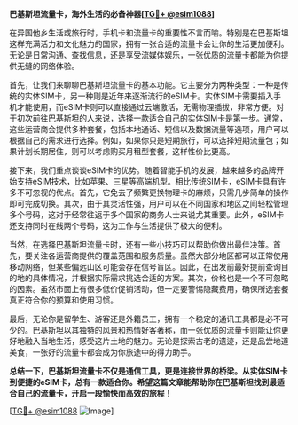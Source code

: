**巴基斯坦流量卡，海外生活的必备神器[[TG💪+ @esim1088](https://t.me/s/esim1088)]**

在异国他乡生活或旅行时，手机卡和流量卡的重要性不言而喻。特别是在巴基斯坦这样充满活力和文化魅力的国家，拥有一张合适的流量卡会让你的生活更加便利。无论是日常沟通、查找信息，还是享受流媒体娱乐，一张优质的流量卡都能为你提供无缝的网络体验。

首先，让我们来聊聊巴基斯坦流量卡的基本功能。它主要分为两种类型：一种是传统的实体SIM卡，另一种则是近年来逐渐流行的eSIM卡。实体SIM卡需要插入手机才能使用，而eSIM卡则可以直接通过云端激活，无需物理插拔，非常方便。对于初次前往巴基斯坦的人来说，选择一款适合自己的实体SIM卡是第一步。通常，这些运营商会提供多种套餐，包括本地通话、短信以及数据流量等选项，用户可以根据自己的需求进行选择。例如，如果你只是短期旅行，可以选择短期流量包；如果计划长期居住，则可以考虑购买月租型套餐，这样性价比更高。

接下来，我们重点谈谈eSIM卡的优势。随着智能手机的发展，越来越多的品牌开始支持eSIM技术，比如苹果、三星等高端机型。相比传统SIM卡，eSIM卡具有许多不可忽视的优点。首先，它免去了频繁更换物理卡的麻烦，只需几步简单的操作即可完成切换。其次，由于其灵活性强，用户可以在不同国家和地区之间轻松管理多个号码，这对于经常往返于多个国家的商务人士来说尤其重要。此外，eSIM卡还支持同时在线两个号码，这为工作与生活提供了极大的便利。

当然，在选择巴基斯坦流量卡时，还有一些小技巧可以帮助你做出最佳决策。首先，要关注各运营商提供的覆盖范围和服务质量。虽然大部分地区都可以正常使用移动网络，但某些偏远山区可能会存在信号盲区。因此，在出发前最好提前查询目的地的具体情况，并根据实际需求挑选合适的方案。其次，价格也是一个不可忽略的因素。虽然市面上有很多低价促销活动，但一定要警惕隐藏费用，确保所选套餐真正符合你的预算和使用习惯。

最后，无论你是留学生、游客还是外籍员工，拥有一个稳定的通讯工具都是必不可少的。巴基斯坦以其独特的风景和热情好客著称，而一张优质的流量卡则能让你更好地融入当地生活，感受这片土地的魅力。无论是探索古老的遗迹，还是品尝地道美食，一张好的流量卡都会成为你旅途中的得力助手。

**总结一下，巴基斯坦流量卡不仅是通信工具，更是连接世界的桥梁。从实体SIM卡到便捷的eSIM卡，总有一款适合你。希望这篇文章能帮助你在巴基斯坦找到最适合自己的流量卡，开启一段愉快而高效的旅程！** 

[[TG💪+ @esim1088](https://t.me/s/esim1088) ![Image](https://i.postimg.cc/4NQfJmqS/Snipaste-2025-05-13-00-14-12.png)]